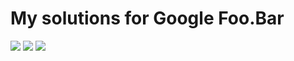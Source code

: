 # My solutions for Google Foo.Bar

![](http://i.imgur.com/AEsNd0H.png)
![](http://i.imgur.com/0YlYanm.jpg)
![](http://i.imgur.com/G9HpKt9.jpg)
